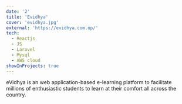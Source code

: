 ```yaml
---
date: '2'
title: 'Evidhya'
cover: 'evidhya.jpg'
external: 'https://evidhya.com.np/'
tech:
  - Reactjs
  - JS
  - Laravel
  - Mysql
  - AWS cloud
showInProjects: true
---
```


eVidhya is an web application-based e-learning platform to facilitate millions of enthusiastic students to learn at their comfort all across the country.
